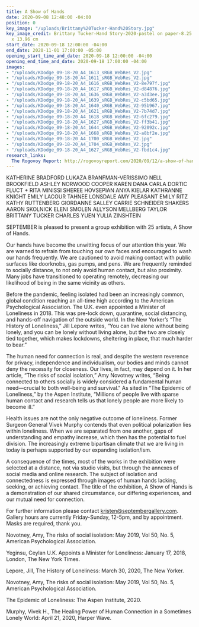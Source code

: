 ```yaml
---
title: A Show of Hands
date: 2020-09-08 12:48:00 -04:00
position: 0
key_image: "/uploads/Brittany%20Tucker-Hand%20Story.jpg"
key_image_credit: Brittany Tucker-Hand Story-2020-pastel on paper-8.25 x 5.5 inches-20.96
  x 13.96 cm
start_date: 2020-09-18 12:00:00 -04:00
end_date: 2020-11-01 17:00:00 -05:00
opening_start_time_and_date: 2020-09-18 12:00:00 -04:00
opening_end_time_and_date: 2020-09-18 17:00:00 -04:00
images:
- "/uploads/KDodge_09-18-20_A4_1613_sRGB_WebRes_V2.jpg"
- "/uploads/KDodge_09-18-20_A4_1611_sRGB_WebRes_V2.jpg"
- "/uploads/KDodge_09-18-20_A4_1616_sRGB_WebRes_V2-8e797f.jpg"
- "/uploads/KDodge_09-18-20_A4_1617_sRGB_WebRes_V2-d84876.jpg"
- "/uploads/KDodge_09-18-20_A4_1636_sRGB_WebRes_V2-a3d3ee.jpg"
- "/uploads/KDodge_09-18-20_A4_1639_sRGB_WebRes_V2-c5bd65.jpg"
- "/uploads/KDodge_09-18-20_A4_1640_sRGB_WebRes_V2-95b967.jpg"
- "/uploads/KDodge_09-18-20_A4_1621_sRGB_WebRes_V2-7b74d7.jpg"
- "/uploads/KDodge_09-18-20_A4_1618_sRGB_WebRes_V2-6fc279.jpg"
- "/uploads/KDodge_09-18-20_A4_1627_sRGB_WebRes_V2-ff3b41.jpg"
- "/uploads/KDodge_09-18-20_A4_1644_sRGB_WebRes_V2-92092c.jpg"
- "/uploads/KDodge_09-18-20_A4_1668_sRGB_WebRes_V2-a8bf2e.jpg"
- "/uploads/KDodge_09-18-20_A4_1700_sRGB_WebRes_V2.jpg"
- "/uploads/KDodge_09-18-20_A4_1704_sRGB_WebRes_V2.jpg"
- "/uploads/KDodge_09-18-20_A4_1627_sRGB_WebRes_V2-fbd1c4.jpg"
research_links:
  The Rogovoy Report: http://rogovoyreport.com/2020/09/12/a-show-of-hands-exhibit-at-september-gallery/
---
```


KATHERINE BRADFORD 
LUKAZA BRANFMAN-VERISSIMO 
NELL BROOKFIELD
ASHLEY NORWOOD COOPER 
KAREN DANA
CARLA DORTIC
FLUCT + RITA MINISSI
SHEREE HOVSEPIAN
ANYA KIELAR
KATHRANNE KNIGHT
EMILY LACOUR
TAHNEE LONSDALE
AMY PLEASANT
EMILY RITZ
KATHY RUTTENBERG 
GIORDANNE SALLEY
CARRIE SCHNEIDER
SHAKERS
AARON SKOLNICK
ELENI SMOLEN
ALLYSON MELLBERG TAYLOR 
BRITTANY TUCKER
CHARLES YUEN
YULIA ZINSHTEIN

SEPTEMBER is pleased to present a group exhibition with 25 artists, A Show of Hands. 

Our hands have become the unwitting focus of our attention this year. We are warned to refrain from touching our own faces and encouraged to wash our hands frequently. We are cautioned to avoid making contact with public surfaces like doorknobs, gas pumps, and pens. We are frequently reminded to socially distance, to not only avoid human contact, but also proximity. Many jobs have transitioned to operating remotely, decreasing our likelihood of being in the same vicinity as others.

Before the pandemic, feeling isolated had been an increasingly common, global condition reaching an all-time high according to the American Psychological Association.  The U.K. even appointed a Minister of Loneliness in 2018.  This was pre-lock down, quarantine, social distancing, and hands-off navigation of the outside world. In the New Yorker’s “The History of Loneliness,” Jill Lepore writes, “You can live alone without being lonely, and you can be lonely without living alone, but the two are closely tied together, which makes lockdowns, sheltering in place, that much harder to bear.” 

The human need for connection is real, and despite the western reverence for privacy, independence and individualism, our bodies and minds cannot deny the necessity for closeness. Our lives, in fact, may depend on it. In her article, “The risks of social isolation,” Amy Novotney writes, “Being connected to others socially is widely considered a fundamental human need—crucial to both well-being and survival."  As sited in “The Epidemic of Loneliness,” by the Aspen Institute, “Millions of people live with sparse human contact and research tells us that lonely people are more likely to become ill.” 

Health issues are not the only negative outcome of loneliness. Former Surgeon General Vivek Murphy contends that even political polarization lies within loneliness.  When we are separated from one another, gaps of understanding and empathy increase, which then has the potential to fuel division. The increasingly extreme bipartisan climate that we are living in today is perhaps supported by our expanding isolation/ism. 

A consequence of the times, most of the works in the exhibition were selected at a distance, not via studio visits, but through the annexes of social media and online research. The subject of isolation and connectedness is expressed through images of human hands lacking, seeking, or achieving contact. The title of the exhibition, A Show of Hands is a demonstration of our shared circumstance, our differing experiences, and our mutual need for connection. 

For further information please contact kristen@septembergallery.com. Gallery hours are currently Friday-Sunday, 12-5pm, and by appointment. Masks are required, thank you.

  Novotney, Amy, The risks of social isolation: May 2019, Vol 50, No. 5, American Psychological Association.

  Yeginsu, Ceylan U.K. Appoints a Minister for Loneliness: January 17, 2018, London, The New York Times.

  Lepore, Jill, The History of Loneliness: March 30, 2020, The New Yorker.

  Novotney, Amy, The risks of social isolation: May 2019, Vol 50, No. 5, American Psychological Association.

  The Epidemic of Loneliness: The Aspen Institute, 2020.

  Murphy, Vivek H., The Healing Power of Human Connection in a Sometimes Lonely World: April 21, 2020, Harper Wave.

